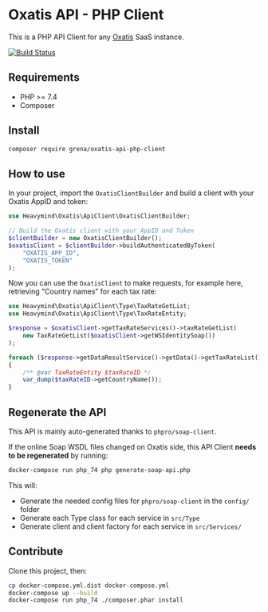 # Oxatis API - PHP Client

This is a PHP API Client for any [Oxatis](https://www.oxatis.com/) SaaS instance.

[![Build Status](https://travis-ci.org/grena/oxatis-api-php-client.svg?branch=main)](https://travis-ci.org/grena/oxatis-api-php-client)

## Requirements
- PHP >= 7.4
- Composer


## Install

```bash
composer require grena/oxatis-api-php-client
```

## How to use

In your project, import the `OxatisClientBuilder` and build a client with your Oxatis AppID and token:
```php
use Heavymind\Oxatis\ApiClient\OxatisClientBuilder;

// Build the Oxatis client with your AppID and Token
$clientBuilder = new OxatisClientBuilder();
$oxatisClient = $clientBuilder->buildAuthenticatedByToken(
    "OXATIS_APP_ID", 
    "OXATIS_TOKEN"
);
```

Now you can use the `OxatisClient` to make requests, for example here, retrieving "Country names" for each tax rate:

```php
use Heavymind\Oxatis\ApiClient\Type\TaxRateGetList;
use Heavymind\Oxatis\ApiClient\Type\TaxRateEntity;

$response = $oxatisClient->getTaxRateServices()->taxRateGetList(
    new TaxRateGetList($oxatisClient->getWSIdentitySoap())
);

foreach ($response->getDataResultService()->getData()->getTaxRateList()->getTaxRateIDs() as $taxRateID)
{
    /** @var TaxRateEntity $taxRateID */
    var_dump($taxRateID->getCountryName());
}
```

## Regenerate the API

This API is mainly auto-generated thanks to `phpro/soap-client`.

If the online Soap WSDL files changed on Oxatis side, this API Client **needs to be regenerated** by running:
```bash
docker-compose run php_74 php generate-soap-api.php
```

This will:
- Generate the needed config files for `phpro/soap-client` in the `config/` folder
- Generate each Type class for each service in `src/Type`
- Generate client and client factory for each service in `src/Services/`

## Contribute

Clone this project, then:

```bash
cp docker-compose.yml.dist docker-compose.yml
docker-compose up --build
docker-compose run php_74 ./composer.phar install
```
